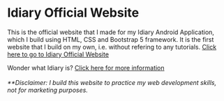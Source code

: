 # Idiary Official Website
This is the official website that I made for my Idiary Android Application, which I build using HTML, CSS and Bootstrap 5 framework. It is the first website that I build on my own, i.e. without refering to any tutorials. <a href="https://xianglun.me/Idiary" target="_blank">Click here to go to Idiary Official Website</a>

Wonder what Idiary is? <a href="https://github.com/XiangLun0713/GDSC_UM_Android_Dev_Challenge_XiangLun" target="_blank">Click here for more information</a>
</br></br>
*\*\*Disclaimer: I build this website to practice my web development skills, not for marketing purposes.*
